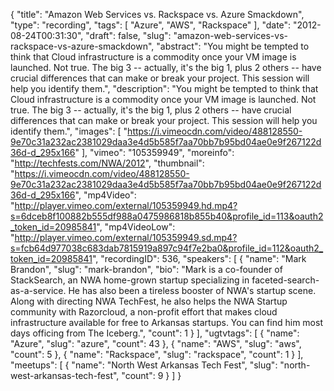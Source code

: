 {
  "title": "Amazon Web Services vs. Rackspace vs. Azure Smackdown",
  "type": "recording",
  "tags": [
    "Azure",
    "AWS",
    "Rackspace"
  ],
  "date": "2012-08-24T00:31:30",
  "draft": false,
  "slug": "amazon-web-services-vs-rackspace-vs-azure-smackdown",
  "abstract": "You might be tempted to think that Cloud infrastructure is a commodity once your VM image is launched. Not true. The big 3 -- actually, it's the big 1, plus 2 others -- have crucial differences that can make or break your project. This session will help you identify them.",
  "description": "You might be tempted to think that Cloud infrastructure is a commodity once your VM image is launched. Not true. The big 3 -- actually, it's the big 1, plus 2 others -- have crucial differences that can make or break your project. This session will help you identify them.",
  "images": [
    "https://i.vimeocdn.com/video/488128550-9e70c31a232ac2381029daa3e4d5b585f7aa70bb7b95bd04ae0e9f267122d36d-d_295x166"
  ],
  "vimeo": "105359949",
  "moreinfo": "http://techfests.com/NWA/2012",
  "thumbnail": "https://i.vimeocdn.com/video/488128550-9e70c31a232ac2381029daa3e4d5b585f7aa70bb7b95bd04ae0e9f267122d36d-d_295x166",
  "mp4Video": "http://player.vimeo.com/external/105359949.hd.mp4?s=6dceb8f100882b555df988a0475986818b855b40&profile_id=113&oauth2_token_id=20985841",
  "mp4VideoLow": "http://player.vimeo.com/external/105359949.sd.mp4?s=fcb64d977038c683dab7815919a897c94f7e2ba0&profile_id=112&oauth2_token_id=20985841",
  "recordingID": 536,
  "speakers": [
    {
      "name": "Mark Brandon",
      "slug": "mark-brandon",
      "bio": "Mark is a co-founder of StackSearch, an NWA home-grown startup specializing in faceted-search-as-a-service. He has also been a tireless booster of NWA's startup scene. Along with directing NWA TechFest, he also helps the NWA Startup community with Razorcloud, a non-profit effort that makes cloud infrastructure available for free to Arkansas startups. You can find him most days officing from The Iceberg.",
      "count": 1
    }
  ],
  "ugtvtags": [
    {
      "name": "Azure",
      "slug": "azure",
      "count": 43
    },
    {
      "name": "AWS",
      "slug": "aws",
      "count": 5
    },
    {
      "name": "Rackspace",
      "slug": "rackspace",
      "count": 1
    }
  ],
  "meetups": [
    {
      "name": "North West Arkansas Tech Fest",
      "slug": "north-west-arkansas-tech-fest",
      "count": 9
    }
  ]
}